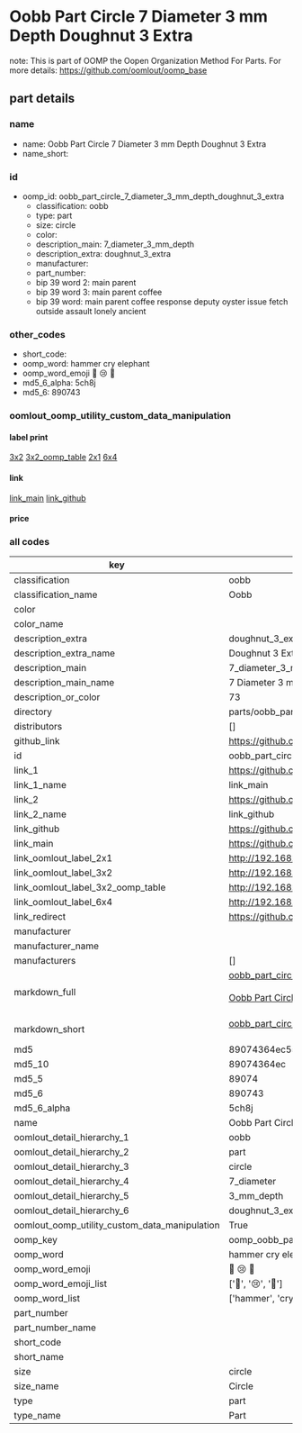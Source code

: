 # Oobb Part Circle 7 Diameter 3 mm Depth Doughnut 3 Extra  

note: This is part of OOMP the Oopen Organization Method For Parts. For more details: https://github.com/oomlout/oomp_base

##  part details
  







### name
* name: Oobb Part Circle 7 Diameter 3 mm Depth Doughnut 3 Extra
* name_short: 
### id
* oomp_id: oobb_part_circle_7_diameter_3_mm_depth_doughnut_3_extra
  * classification: oobb
  * type: part
  * size: circle
  * color: 
  * description_main: 7_diameter_3_mm_depth
  * description_extra: doughnut_3_extra
  * manufacturer: 
  * part_number: 
  * bip 39 word 2: main parent
  * bip 39 word 3: main parent coffee
  * bip 39 word: main parent coffee response deputy oyster issue fetch outside assault lonely ancient

### other_codes
* short_code: 
* oomp_word: hammer cry elephant
* oomp_word_emoji :hammer: :cry: :elephant:
* md5_6_alpha: 5ch8j
* md5_6: 890743






### oomlout_oomp_utility_custom_data_manipulation
#### label print
[3x2](http://192.168.1.245:1112/?label=oomp%205ch8j)
[3x2_oomp_table](http://192.168.1.108:1112/?label=oomp%205ch8j)
[2x1](http://192.168.1.242:1112/?label=oomp%205ch8j)
[6x4](http://192.168.1.55:1112/?label=oomp%205ch8j)    

#### link

[link_main](https://github.com/oomlout/oomlout_oomp_version_1_messy/tree/main/parts/oobb_part_circle_7_diameter_3_mm_depth_doughnut_3_extra) [link_github](https://github.com/oomlout/oomlout_oomp_version_1_messy/tree/main/parts/oobb_part_circle_7_diameter_3_mm_depth_doughnut_3_extra)                             

#### price







### all codes 
| key | value |  
| --- | --- |  
| classification | oobb |  
| classification_name | Oobb |  
| color |  |  
| color_name |  |  
| description_extra | doughnut_3_extra |  
| description_extra_name | Doughnut 3 Extra |  
| description_main | 7_diameter_3_mm_depth |  
| description_main_name | 7 Diameter 3 mm Depth |  
| description_or_color | 73 |  
| directory | parts/oobb_part_circle_7_diameter_3_mm_depth_doughnut_3_extra |  
| distributors | [] |  
| github_link | https://github.com/oomlout/oomlout_oomp_part_src/tree/main/parts/oobb_part_circle_7_diameter_3_mm_depth_doughnut_3_extra |  
| id | oobb_part_circle_7_diameter_3_mm_depth_doughnut_3_extra |  
| link_1 | https://github.com/oomlout/oomlout_oomp_version_1_messy/tree/main/parts/oobb_part_circle_7_diameter_3_mm_depth_doughnut_3_extra |  
| link_1_name | link_main |  
| link_2 | https://github.com/oomlout/oomlout_oomp_version_1_messy/tree/main/parts/oobb_part_circle_7_diameter_3_mm_depth_doughnut_3_extra |  
| link_2_name | link_github |  
| link_github | https://github.com/oomlout/oomlout_oomp_version_1_messy/tree/main/parts/oobb_part_circle_7_diameter_3_mm_depth_doughnut_3_extra |  
| link_main | https://github.com/oomlout/oomlout_oomp_version_1_messy/tree/main/parts/oobb_part_circle_7_diameter_3_mm_depth_doughnut_3_extra |  
| link_oomlout_label_2x1 | http://192.168.1.242:1112/?label=oomp%205ch8j |  
| link_oomlout_label_3x2 | http://192.168.1.245:1112/?label=oomp%205ch8j |  
| link_oomlout_label_3x2_oomp_table | http://192.168.1.108:1112/?label=oomp%205ch8j |  
| link_oomlout_label_6x4 | http://192.168.1.55:1112/?label=oomp%205ch8j |  
| link_redirect | https://github.com/oomlout/oomlout_oomp_version_1_messy/tree/main/parts/oobb_part_circle_7_diameter_3_mm_depth_doughnut_3_extra |  
| manufacturer |  |  
| manufacturer_name |  |  
| manufacturers | [] |  
| markdown_full | [oobb_part_circle_7_diameter_3_mm_depth_doughnut_3_extra](none)<br>[](none)<br>[Oobb Part Circle 7 Diameter 3 Mm Depth Doughnut 3 Extra](none)<br><br> |  
| markdown_short | [oobb_part_circle_7_diameter_3_mm_depth_doughnut_3_extra](none)<br><br> |  
| md5 | 89074364ec554ed6799dab7a5a680c32 |  
| md5_10 | 89074364ec |  
| md5_5 | 89074 |  
| md5_6 | 890743 |  
| md5_6_alpha | 5ch8j |  
| name | Oobb Part Circle 7 Diameter 3 mm Depth Doughnut 3 Extra |  
| oomlout_detail_hierarchy_1 | oobb |  
| oomlout_detail_hierarchy_2 | part |  
| oomlout_detail_hierarchy_3 | circle |  
| oomlout_detail_hierarchy_4 | 7_diameter |  
| oomlout_detail_hierarchy_5 | 3_mm_depth |  
| oomlout_detail_hierarchy_6 | doughnut_3_extra |  
| oomlout_oomp_utility_custom_data_manipulation | True |  
| oomp_key | oomp_oobb_part_circle_7_diameter_3_mm_depth_doughnut_3_extra |  
| oomp_word | hammer cry elephant |  
| oomp_word_emoji | :hammer: :cry: :elephant: |  
| oomp_word_emoji_list | [':hammer:', ':cry:', ':elephant:'] |  
| oomp_word_list | ['hammer', 'cry', 'elephant'] |  
| part_number |  |  
| part_number_name |  |  
| short_code |  |  
| short_name |  |  
| size | circle |  
| size_name | Circle |  
| type | part |  
| type_name | Part |  
